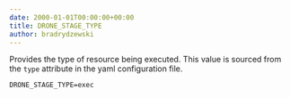 ```yaml
---
date: 2000-01-01T00:00:00+00:00
title: DRONE_STAGE_TYPE
author: bradrydzewski
---
```


Provides the type of resource being executed. This value is sourced from the `type` attribute in the yaml configuration file.

```
DRONE_STAGE_TYPE=exec
```
